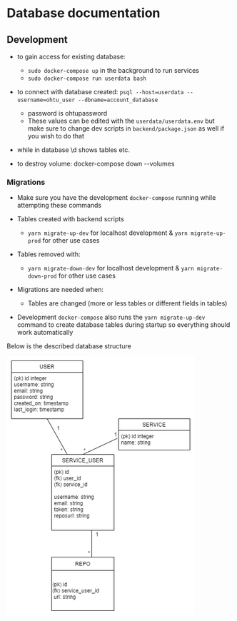 # Database documentation

## Development
- to gain access for existing database:
  - `sudo docker-compose up` in the background to run services
  - `sudo docker-compose run userdata bash`
- to connect with database created: `psql --host=userdata --username=ohtu_user --dbname=account_database`
  - password is ohtupassword
  - These values can be edited with the `userdata/userdata.env` but make sure to change dev scripts in `backend/package.json` as well if you wish to do that
 
- while in database \d shows tables etc.

- to destroy volume: docker-compose down --volumes

### Migrations

- Make sure you have the development `docker-compose` running while attempting these commands

- Tables created with backend scripts
  - `yarn migrate-up-dev` for localhost development & `yarn migrate-up-prod` for other use cases
  
- Tables removed with:
  - `yarn migrate-down-dev` for localhost development & `yarn migrate-down-prod` for other use cases

- Migrations are needed when:
  - Tables are changed (more or less tables or different fields in tables)
  
- Development `docker-compose` also runs the `yarn migrate-up-dev` command to create database tables during startup so everything should work automatically 

Below is the described database structure

![Database](/documentation/Amandus%20DB.png)
